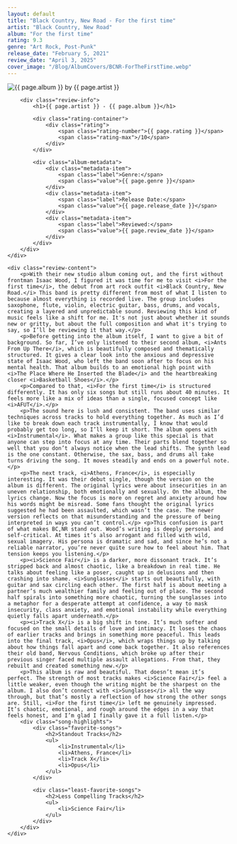 ```yaml
---
layout: default
title: "Black Country, New Road - For the first time"
artist: "Black Country, New Road"
album: "For the first time"
rating: 9.3
genre: "Art Rock, Post-Punk"
release_date: "February 5, 2021"
review_date: "April 3, 2025"
cover_image: "/Blog/AlbumCovers/BCNR-ForTheFirstTime.webp"
---
```


<article class="album-review">
    <div class="review-header">
        <div class="cover-container">
            <img src="{{ page.cover_image }}" alt="{{ page.album }} by {{ page.artist }}" class="album-cover">
        </div>
        
        <div class="review-info">
            <h1>{{ page.artist }} - {{ page.album }}</h1>
            
            <div class="rating-container">
                <div class="rating">
                    <span class="rating-number">{{ page.rating }}</span>
                    <span class="rating-max">/10</span>
                </div>
            </div>

            <div class="album-metadata">
                <div class="metadata-item">
                    <span class="label">Genre:</span>
                    <span class="value">{{ page.genre }}</span>
                </div>
                <div class="metadata-item">
                    <span class="label">Release Date:</span>
                    <span class="value">{{ page.release_date }}</span>
                </div>
                <div class="metadata-item">
                    <span class="label">Reviewed:</span>
                    <span class="value">{{ page.review_date }}</span>
                </div>
            </div>
        </div>
    </div>

    <div class="review-content">
        <p>With their new studio album coming out, and the first without frontman Isaac Wood, I figured it was time for me to visit <i>For the first time</i>, the debut from art rock outfit <i>Black Country, New Road.</i> This band is pretty different from most of what I listen to because almost everything is recorded live. The group includes saxophone, flute, violin, electric guitar, bass, drums, and vocals, creating a layered and unpredictable sound. Reviewing this kind of music feels like a shift for me. It's not just about whether it sounds new or gritty, but about the full composition and what it's trying to say, so I’ll be reviewing it that way.</p> 
        <p>Before getting into the album itself, I want to give a bit of background. So far, I’ve only listened to their second album, <i>Ants From Up There</i>, which is beautifully composed and thematically structured. It gives a clear look into the anxious and depressive state of Isaac Wood, who left the band soon after to focus on his mental health. That album builds to an emotional high point with <i>The Place Where He Inserted the Blade</i> and the heartbreaking closer <i>Basketball Shoes</i>.</p> 
        <p>Compared to that, <i>For the first time</i> is structured differently. It has only six songs but still runs about 40 minutes. It feels more like a mix of ideas than a single, focused concept like <i>AFUT</i>.</p> 
        <p>The sound here is lush and consistent. The band uses similar techniques across tracks to hold everything together. As much as I’d like to break down each track instrumentally, I know that would probably get too long, so I’ll keep it short. The album opens with <i>Instrumental</i>. What makes a group like this special is that anyone can step into focus at any time. Their parts blend together so well that you don’t always notice when the lead shifts. The synth lead is the one constant. Otherwise, the sax, bass, and drums all take turns driving the song. It moves steadily and ends on a powerful note.</p> 
        <p>The next track, <i>Athens, France</i>, is especially interesting. It was their debut single, though the version on the album is different. The original lyrics were about insecurities in an uneven relationship, both emotionally and sexually. On the album, the lyrics change. Now the focus is more on regret and anxiety around how his words might be misread. Some fans thought the original lyrics suggested he had been assaulted, which wasn’t the case. The newer version reflects on that misunderstanding and the pressure of being interpreted in ways you can’t control.</p> <p>This confusion is part of what makes BC,NR stand out. Wood’s writing is deeply personal and self-critical. At times it’s also arrogant and filled with wild, sexual imagery. His persona is dramatic and sad, and since he’s not a reliable narrator, you’re never quite sure how to feel about him. That tension keeps you listening.</p> 
        <p><i>Science Fair</i> is a darker, more dissonant track. It’s stripped back and almost chaotic, like a breakdown in real time. He talks about feeling like a poser, caught up in delusions and then crashing into shame. <i>Sunglasses</i> starts out beautifully, with guitar and sax circling each other. The first half is about meeting a partner’s much wealthier family and feeling out of place. The second half spirals into something more chaotic, turning the sunglasses into a metaphor for a desperate attempt at confidence, a way to mask insecurity, class anxiety, and emotional instability while everything quietly falls apart underneath.</p> 
        <p><i>Track X</i> is a big shift in tone. It’s much softer and focused on the small details of love and intimacy. It loses the chaos of earlier tracks and brings in something more peaceful. This leads into the final track, <i>Opus</i>, which wraps things up by talking about how things fall apart and come back together. It also references their old band, Nervous Conditions, which broke up after their previous singer faced multiple assault allegations. From that, they rebuilt and created something new.</p> 
        <p>This album is raw and beautiful. That doesn’t mean it’s perfect. The strength of most tracks makes <i>Science Fair</i> feel a little weaker, even though the writing might be the sharpest on the album. I also don’t connect with <i>Sunglasses</i> all the way through, but that’s mostly a reflection of how strong the other songs are. Still, <i>For the first time</i> left me genuinely impressed. It’s chaotic, emotional, and rough around the edges in a way that feels honest, and I’m glad I finally gave it a full listen.</p>
        <div class="song-highlights">
            <div class="favorite-songs">
                <h2>Standout Tracks</h2>
                <ul>
                    <li>Instrumental</li>
                    <li>Athens, France</li>
                    <li>Track X</li>
                    <li>Opus</li>
                </ul>
            </div>

            <div class="least-favorite-songs">
                <h2>Less Compelling Tracks</h2>
                <ul>
                    <li>Science Fair</li>
                </ul>
            </div>
        </div>
    </div>
</article>